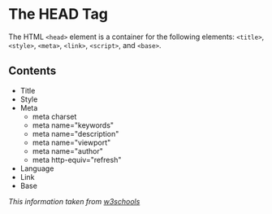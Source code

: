 # The HEAD Tag
The HTML `<head>` element is a container for the following elements: `<title>`, `<style>`, `<meta>`, `<link>`, `<script>`, and `<base>`.

## Contents
- Title
- Style
- Meta
    - meta charset
    - meta name="keywords"
    - meta name="description"
    - meta name="viewport"
    - meta name="author"
    - meta http-equiv="refresh"
- Language
- Link
- Base

*This information taken from [w3schools](https://www.w3schools.com/html/html_head.asp)*